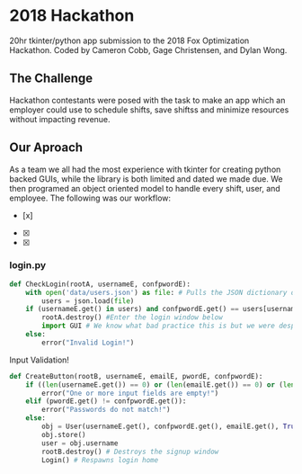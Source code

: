 # 2018 Hackathon

20hr tkinter/python app submission to the 2018 Fox Optimization Hackathon. Coded by Cameron Cobb, Gage Christensen, and Dylan Wong.

## The Challenge

Hackathon contestants were posed with the task to make an app which an employer could use to schedule shifts, save shiftss and minimize resources without impacting revenue.

## Our Aproach

As a team we all had the most experience with tkinter for creating python backed GUIs, while the library is both limited and dated we made due. We then programed an object oriented model to handle every shift, user, and employee. The following was our workflow:
-   [x]
-   [x]
-   [x]

### login\.py

```python
def CheckLogin(rootA, usernameE, confpwordE):
    with open('data/users.json') as file: # Pulls the JSON dictionary of current users
        users = json.load(file)
    if (usernameE.get() in users) and confpwordE.get() == users[usernameE.get()]['password']: # Checks to see if you entered the correct data.
        rootA.destroy() #Enter the login window below
        import GUI # We know what bad practice this is but we were desperate
    else:
        error("Invalid Login!")
```

Input Validation!

```python
def CreateButton(rootB, usernameE, emailE, pwordE, confpwordE):
    if ((len(usernameE.get()) == 0) or (len(emailE.get()) == 0) or (len(pwordE.get()) == 0) or (len(confpwordE.get())==0)):
        error("One or more input fields are empty!")
    elif (pwordE.get() != confpwordE.get()):
        error("Passwords do not match!")
    else:
        obj = User(usernameE.get(), confpwordE.get(), emailE.get(), True)
        obj.store()
        user = obj.username
        rootB.destroy() # Destroys the signup window
        Login() # Respawns login home
```
